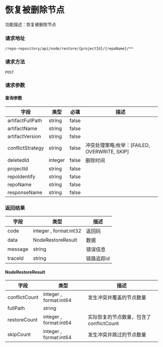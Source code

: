 # 恢复被删除节点
功能描述：恢复被删除节点

### 请求地址
```
/repo-repository/api/node/restore/{projectId}/{repoName}/**
```

### 请求方法
`POST`
### 请求参数

#### 查询参数

| 字段 | 类型 | 必填 | 描述 |
| -------- | -------- | -------- | -------- |
| artifactFullPath     | string   | false       |  |
| artifactName     | string   | false       |  |
| artifactVersion     | string   | false       |  |
| conflictStrategy     | string   | false       | 冲突处理策略;枚举：[FAILED, OVERWRITE, SKIP] |
| deletedId     | integer   | false       | 删除时间 |
| projectId     | string   | false       |  |
| repoIdentify     | string   | false       |  |
| repoName     | string   | false       |  |
| responseName     | string   | false       |  |



### 返回结果
| 字段 | 类型 | 描述 |
| -------- | -------- | -------- |
| code     | integer , format:int32  | 返回码 |
| data     | NodeRestoreResult   | 数据 |
| message     | string   | 错误信息 |
| traceId     | string   | 链路追踪id |
#### NodeRestoreResult
| 字段 | 类型 | 描述 |
| -------- | -------- | -------- |
| conflictCount     | integer , format:int64  | 发生冲突并覆盖的节点数量 |
| fullPath     | string   |  |
| restoreCount     | integer , format:int64  | 实际恢复的节点数量，包含了conflictCount |
| skipCount     | integer , format:int64  | 发生冲突并跳过的节点数量 |

